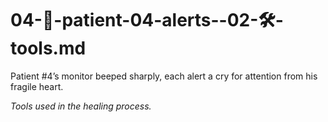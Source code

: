 # 04-🔔-patient-04-alerts--02-🛠️-tools.md

Patient #4’s monitor beeped sharply, each alert a cry for attention from his fragile heart.

_Tools used in the healing process._
